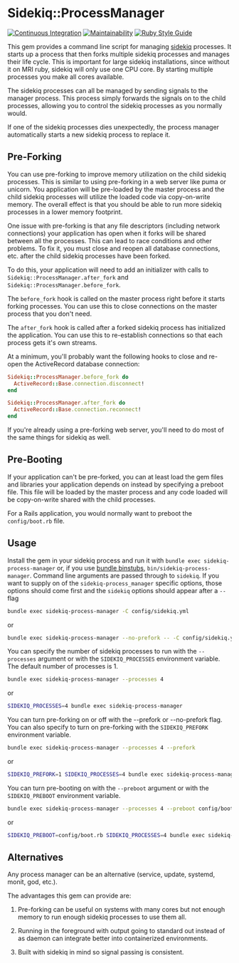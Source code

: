 # Sidekiq::ProcessManager

[![Continuous Integration](https://github.com/bdurand/sidekiq-process_manager/actions/workflows/continuous_integration.yml/badge.svg)](https://github.com/bdurand/sidekiq-process_manager/actions/workflows/continuous_integration.yml)
[![Maintainability](https://api.codeclimate.com/v1/badges/ed89164d480af0e1442e/maintainability)](https://codeclimate.com/github/bdurand/sidekiq-process_manager/maintainability)
[![Ruby Style Guide](https://img.shields.io/badge/code_style-standard-brightgreen.svg)](https://github.com/testdouble/standard)

This gem provides a command line script for managing [sidekiq](https://github.com/mperham/sidekiq) processes. It starts up a process that then forks multiple sidekiq processes and manages their life cycle. This is important for large sidekiq installations, since without it on MRI ruby, sidekiq will only use one CPU core. By starting multiple processes you make all cores available.

The sidekiq processes can all be managed by sending signals to the manager process. This process simply forwards the signals on to the child processes, allowing you to control the sidekiq processes as you normally would.

If one of the sidekiq processes dies unexpectedly, the process manager automatically starts a new sidekiq process to replace it.

## Pre-Forking

You can use pre-forking to improve memory utilization on the child sidekiq processes. This is similar to using pre-forking in a web server like puma or unicorn. You application will be pre-loaded by the master process and the child sidekiq processes will utilize the loaded code via copy-on-write memory. The overall effect is that you should be able to run more sidekiq processes in a lower memory footprint.

One issue with pre-forking is that any file descriptors (including network connections) your application has open when it forks will be shared between all the processes. This can lead to race conditions and other problems. To fix it, you must close and reopen all database connections, etc. after the child sidekiq processes have been forked.

To do this, your application will need to add an initializer with calls to `Sidekiq::ProcessManager.after_fork` and `Sidekiq::ProcessManager.before_fork`.

The `before_fork` hook is called on the master process right before it starts forking processes. You can use this to close connections on the master process that you don't need.

The `after_fork` hook is called after a forked sidekiq process has initialized the application. You can use this to re-establish connections so that each process gets it's own streams.

At a minimum, you'll probably want the following hooks to close and re-open the ActiveRecord database connection:

```ruby
Sidekiq::ProcessManager.before_fork do
  ActiveRecord::Base.connection.disconnect!
end

Sidekiq::ProcessManager.after_fork do
  ActiveRecord::Base.connection.reconnect!
end
```

If you're already using a pre-forking web server, you'll need to do most of the same things for sidekiq as well.

## Pre-Booting

If your application can't be pre-forked, you can at least load the gem files and libraries your application depends on instead by specifying a preboot file. This file will be loaded by the master process and any code loaded will be copy-on-write shared with the child processes.

For a Rails application, you would normally want to preboot the `config/boot.rb` file.

## Usage

Install the gem in your sidekiq process and run it with `bundle exec sidekiq-process-manager` or, if you use [bundle binstubs](https://bundler.io/man/bundle-binstubs.1.html), `bin/sidekiq-process-manager`. Command line arguments are passed through to `sidekiq`. If you want to supply on of the `sidekiq-process_manager` specific options, those options should come first and the `sidekiq` options should appear after a `--` flag

```bash
bundle exec sidekiq-process-manager -C config/sidekiq.yml
```

or


```bash
bundle exec sidekiq-process-manager --no-prefork -- -C config/sidekiq.yml
```

You can specify the number of sidekiq processes to run with the `--processes` argument or with the `SIDEKIQ_PROCESSES` environment variable. The default number of processes is 1.

```bash
bundle exec sidekiq-process-manager --processes 4
```

or

```bash
SIDEKIQ_PROCESSES=4 bundle exec sidekiq-process-manager
```

You can turn pre-forking on or off with the --prefork or --no-prefork flag. You can also specify to turn on pre-forking with the `SIDEKIQ_PREFORK` environment variable.

```bash
bundle exec sidekiq-process-manager --processes 4 --prefork
```

or

```bash
SIDEKIQ_PREFORK=1 SIDEKIQ_PROCESSES=4 bundle exec sidekiq-process-manager
```

You can turn pre-booting on with the `--preboot` argument or with the `SIDEKIQ_PREBOOT` environment variable.

```bash
bundle exec sidekiq-process-manager --processes 4 --preboot config/boot.rb
```

or

```bash
SIDEKIQ_PREBOOT=config/boot.rb SIDEKIQ_PROCESSES=4 bundle exec sidekiq-process-manager
```

## Alternatives

Any process manager can be an alternative (service, update, systemd, monit, god, etc.).

The advantages this gem can provide are:

1. Pre-forking can be useful on systems with many cores but not enough memory to run enough sidekiq processes to use them all.

2. Running in the foreground with output going to standard out instead of as daemon can integrate better into containerized environments.

3. Built with sidekiq in mind so signal passing is consistent.
